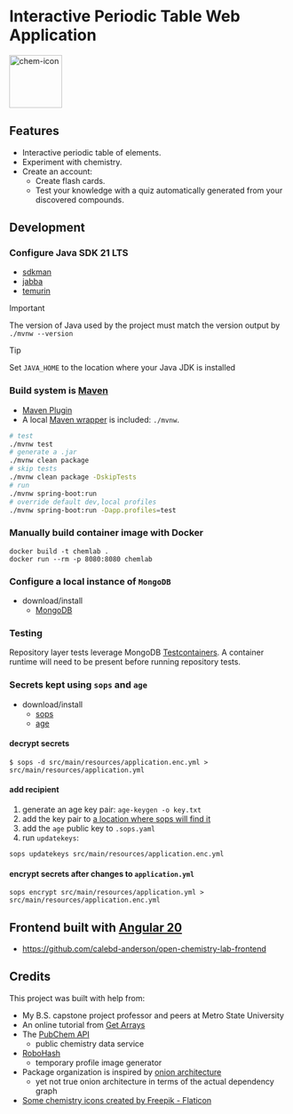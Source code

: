 # Interactive Periodic Table Web Application

<img src="/src/main/resources/static/images/chemistry.png" width="auto" height="95"  alt="chem-icon"/>

## Features
- Interactive periodic table of elements.
- Experiment with chemistry.
- Create an account:
  - Create flash cards.
  - Test your knowledge with a quiz automatically generated from your discovered compounds.

## Development
### Configure Java SDK 21 LTS
- [sdkman](https://sdkman.io/install/)
- [jabba](https://github.com/shyiko/jabba)
- [temurin](https://adoptium.net/temurin/releases/?version=21&os=any&arch=any)

>[!IMPORTANT]
>The version of Java used by the project must match the version output by `./mvnw --version`

>[!TIP]
>Set `JAVA_HOME` to the location where your Java JDK is installed

### Build system is [Maven](https://maven.apache.org/download.cgi)
- [Maven Plugin](https://docs.spring.io/spring-boot/maven-plugin/goals.html)
- A local [Maven wrapper](https://maven.apache.org/tools/wrapper/) is included: `./mvnw`.
```bash
# test
./mvnw test
# generate a .jar
./mvnw clean package
# skip tests
./mvnw clean package -DskipTests
# run
./mvnw spring-boot:run
# override default dev,local profiles
./mvnw spring-boot:run -Dapp.profiles=test
```
### Manually build container image with Docker
```
docker build -t chemlab .
docker run --rm -p 8080:8080 chemlab
```
### Configure a local instance of `MongoDB`
- download/install
    - [MongoDB](https://www.mongodb.com/docs/manual/tutorial/install-mongodb-on-os-x/)
### Testing
Repository layer tests leverage MongoDB [Testcontainers](https://testcontainers.com/). A container runtime will need to be present before running repository tests.
### Secrets kept using `sops` and `age`
- download/install
  - [sops](https://github.com/getsops/sops?tab=readme-ov-file#encrypting-using-age)
  - [age](https://github.com/FiloSottile/age?tab=readme-ov-file#installation)
#### decrypt secrets
```
$ sops -d src/main/resources/application.enc.yml > src/main/resources/application.yml
```
#### add recipient
1. generate an age key pair: `age-keygen -o key.txt`
2. add the key pair to [a location where sops will find it](https://github.com/getsops/sops?tab=readme-ov-file#encrypting-using-age)
3. add the `age` public key to `.sops.yaml`
4. run `updatekeys`:
```
sops updatekeys src/main/resources/application.enc.yml
```
#### encrypt secrets after changes to `application.yml`
```
sops encrypt src/main/resources/application.yml > src/main/resources/application.enc.yml
```
## Frontend built with [Angular 20](https://angular.dev/)
- https://github.com/calebd-anderson/open-chemistry-lab-frontend

## Credits
This project was built with help from:
- My B.S. capstone project professor and peers at Metro State University
- An online tutorial from [Get Arrays](https://www.getarrays.io/)
- The [PubChem API](https://pubchem.ncbi.nlm.nih.gov/docs/pug-rest-tutorial)
  - public chemistry data service
- [RoboHash](https://robohash.org/)
  - temporary profile image generator
- Package organization is inspired by [onion architecture](https://jeffreypalermo.com/2008/07/the-onion-architecture-part-1/)
  - yet not true onion architecture in terms of the actual dependency graph
- <a href="https://www.flaticon.com/free-icons/chemistry" title="chemistry icons">Some chemistry icons created by Freepik - Flaticon</a>
